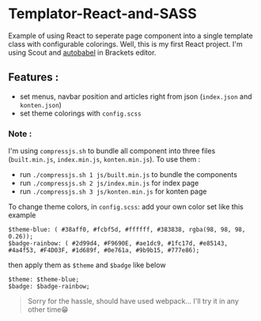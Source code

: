 # Templator-React-and-SASS
Example of using React to seperate page component into a single template class with configurable colorings. Well, this is my first React project. I'm using Scout and [autobabel](https://github.com/anIddan/autobabel) in Brackets editor.

## Features :
- set menus, navbar position and articles right from json (`index.json` and `konten.json`)
- set theme colorings with `config.scss`

### Note :
I'm using `compressjs.sh` to bundle all component into three files (`built.min.js`, `index.min.js`, `konten.min.js`).
To use them :
- run `./compressjs.sh 1 js/built.min.js` to bundle the components
- run `./compressjs.sh 2 js/index.min.js` for index page
- run `./compressjs.sh 3 js/konten.min.js` for konten page

To change theme colors, in `config.scss`:
add your own color set like this example
```
$theme-blue: ( #38aff0, #fcbf5d, #ffffff, #383838, rgba(98, 98, 98, 0.26));
$badge-rainbow: ( #2d99d4, #F9690E, #ae1dc9, #1fc17d, #e85143, #4a4f53, #F4D03F, #1d689f, #0e761a, #9b9b15, #777e86);
```
then apply them as `$theme` and `$badge` like below
```
$theme: $theme-blue;
$badge: $badge-rainbow;
```

> Sorry for the hassle, should have used webpack... I'll try it in any other time:grin:
